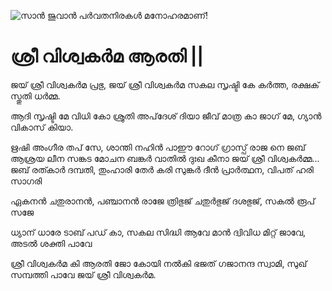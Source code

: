![സാൻ ജുവാൻ പർവതനിരകൾ മനോഹരമാണ്!](lib/assets/images/artis/img.png "San Juan Mountains")

# ശ്രീ വിശ്വകർമ ആരതി ||

ജയ് ശ്രീ വിശ്വകർമ പ്രഭു, ജയ് ശ്രീ വിശ്വകർമ
സകല സൃഷ്ടി കേ കർത്ത, രക്ഷക് സ്തുതി ധർമ്മ.

ആദി സൃഷ്ടി മേ വിധി കോ ശ്രുതി അപ്‌ദേശ് ദിയാ
ജീവ് മാത്ര കാ ജാഗ് മേ, ഗ്യാൻ വികാസ് കിയാ.

ഋഷി അംഗീര തപ് സേ, ശാന്തി നഹിൻ പാഈ
റോഗ് ഗ്രാസ്പ് രാജ നെ ജബ് ആശ്രയ ലീന
സങ്കട മോചന ബങ്കർ വാതിൽ ദുഃഖ കീനാ
ജയ് ശ്രീ വിശ്വകർമ്മ...
ജബ് രത്കാർ ദമ്പതി, തുംഹാരി തേർ കരി
സുങ്കർ ദീൻ പ്രാർത്ഥന, വിപത് ഹരി സാഗരി

ഏകനൻ ചതുരാനൻ, പഞ്ചാനൻ രാജേ
ത്രിഭുജ് ചതുർഭുജ് ദശഭുജ്, സകൽ രൂപ് സജേ

ധ്യാന് ധാരേ ടാബ് പഡ് കാ, സകല സിദ്ധി ആവേ
മാൻ ദ്വിവിധ മിറ്റ് ജാവേ, അടൽ ശക്തി പാവേ

ശ്രീ വിശ്വകർമ കി ആരതി ജോ കോയി നൽകി
ഭജത് ഗജാനന്ദ സ്വാമി, സുഖ് സമ്പത്തി പാവേ
ജയ് ശ്രീ വിശ്വകർമ.